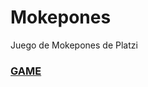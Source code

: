 # Mokepones
Juego de Mokepones de Platzi

### [**GAME**](https://cangrejopurpura.github.io/mokepones/ "GAME")
